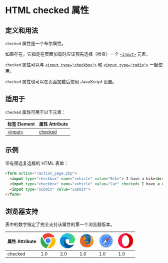 HTML checked 属性
===

## 定义和用法

`checked` 属性是一个布尔属性。

如果存在，它指定在页面加载时应该预先选择（检查）一个 [`<input>`](../tags/input.md) 元素。

`checked` 属性可以与 [`<input type="checkbox">`](../tags/input_type_checkbox.md) 和 [`<input type="radio">`](../tags/input_type_radio.md) 一起使用。

`checked` 属性也可以在页面加载后使用 JavaScript 设置。

## 适用于

`checked` 属性可用于以下元素：

| 标签 Element | 属性 Attribute |
| ----- | ----- |
| [\<input>](../tags/input.md) | [checked](../tags/input_checked.md) |

## 示例

带有预选复选框的 HTML 表单：

```html idoc:preview:iframe
<form action="/action_page.php">
  <input type="checkbox" name="vehicle" value="Bike"> I have a bike<br>
  <input type="checkbox" name="vehicle" value="Car" checked> I have a car<br>
  <input type="submit" value="Submit">
</form>
```

## 浏览器支持

表中的数字指定了完全支持该属性的第一个浏览器版本。

| 属性 Attribute | ![chrome][1] | ![edge][2] | ![firefox][3] | ![safari][4] | ![opera][5] |
| ------- | --- | --- | --- | --- | --- |
| checked   | 1.0 | 2.0 | 1.0 | 1.0 | 1.0 |



[1]: ../assets/chrome.svg
[2]: ../assets/edge.svg
[3]: ../assets/firefox.svg
[4]: ../assets/safari.svg
[5]: ../assets/opera.svg
